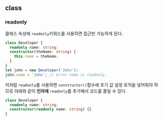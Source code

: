 ## class

### readonly

클래스 속성에 `readonly`키워드를 사용하면 접근만 가능하게 된다.

```typescript
class Developer {
  readonly name: string;
  constructor(theName: string) {
    this.name = theName;
  }
}
let john = new Developer('John');
john.name = 'John'; // error name is readonly.
```

이처럼 `readonly`를 사용하면 `constructor()`함수에 초기 값 설정 로직을 넣어줘야 하므로 아래와 같이 **인자에** `readonly`를 추가해서 코드를 줄일 수 있다.

```typescript
class Developer {
  readonly name: string;
  constructor(readonly name: string) {}
}
```
